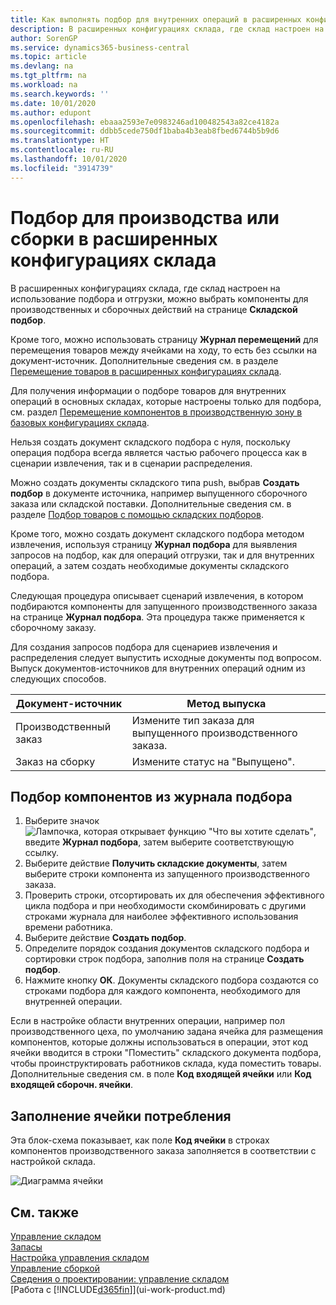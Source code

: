 ```yaml
---
title: Как выполнять подбор для внутренних операций в расширенных конфигурациях склада | Документация Майкрософт
description: В расширенных конфигурациях склада, где склад настроен на использование подбора и отгрузки, можно выбрать компоненты для производственных и сборочных действий на странице **Складской подбор**.
author: SorenGP
ms.service: dynamics365-business-central
ms.topic: article
ms.devlang: na
ms.tgt_pltfrm: na
ms.workload: na
ms.search.keywords: ''
ms.date: 10/01/2020
ms.author: edupont
ms.openlocfilehash: ebaaa2593e7e0983246ad100482543a82ce4182a
ms.sourcegitcommit: ddbb5cede750df1baba4b3eab8fbed6744b5b9d6
ms.translationtype: HT
ms.contentlocale: ru-RU
ms.lasthandoff: 10/01/2020
ms.locfileid: "3914739"
---
```

# <a name="pick-for-production-or-assembly-in-advanced-warehouse-configurations"></a>Подбор для производства или сборки в расширенных конфигурациях склада
В расширенных конфигурациях склада, где склад настроен на использование подбора и отгрузки, можно выбрать компоненты для производственных и сборочных действий на странице **Складской подбор**.  

Кроме того, можно использовать страницу **Журнал перемещений** для перемещения товаров между ячейками на ходу, то есть без ссылки на документ-источник. Дополнительные сведения см. в разделе [Перемещение товаров в расширенных конфигурациях склада](warehouse-how-to-move-items-in-advanced-warehousing.md).  

Для получения информации о подборе товаров для внутренних операций в основных складах, которые настроены только для подбора, см. раздел [Перемещение компонентов в производственную зону в базовых конфигурациях склада](warehouse-how-to-move-components-to-an-operation-area-in-basic-warehousing.md).  

Нельзя создать документ складского подбора с нуля, поскольку операция подбора всегда является частью рабочего процесса как в сценарии извлечения, так и в сценарии распределения.  

Можно создать документы складского типа push, выбрав **Создать подбор** в документе источника, например выпущенного сборочного заказа или складской поставки. Дополнительные сведения см. в разделе [Подбор товаров с помощью складских подборов](warehouse-how-to-pick-items-for-warehouse-shipment.md).  

Кроме того, можно создать документ складского подбора методом извлечения, используя страницу **Журнал подбора** для выявления запросов на подбор, как для операций отгрузки, так и для внутренних операций, а затем создать необходимые документы складского подбора.  

Следующая процедура описывает сценарий извлечения, в котором подбираются компоненты для запущенного производственного заказа на странице **Журнал подбора**. Эта процедура также применяется к сборочному заказу.  

Для создания запросов подбора для сценариев извлечения и распределения следует выпустить исходные документы под вопросом. Выпуск документов-источников для внутренних операций одним из следующих способов.  

|Документ-источник|Метод выпуска|  
|---------------------|--------------------|  
|Производственный заказ|Измените тип заказа для выпущенного производственного заказа.|  
|Заказ на сборку|Измените статус на "Выпущено".|  

## <a name="to-pick-components-using-the-pick-worksheet"></a>Подбор компонентов из журнала подбора  
1.  Выберите значок ![Лампочка, которая открывает функцию "Что вы хотите сделать"](media/ui-search/search_small.png "Что вы хотите сделать"), введите **Журнал подбора**, затем выберите соответствующую ссылку.  
2.  Выберите действие **Получить складские документы**, затем выберите строки компонента из запущенного производственного заказа.  
3.  Проверить строки, отсортировать их для обеспечения эффективного цикла подбора и при необходимости скомбинировать с другими строками журнала для наиболее эффективного использования времени работника.  
4.  Выберите действие **Создать подбор**.  
5.  Определите порядок создания документов складского подбора и сортировки строк подбора, заполнив поля на странице **Создать подбор**.  
6.  Нажмите кнопку **ОК**. Документы складского подбора создаются со строками подбора для каждого компонента, необходимого для внутренней операции.  

Если в настройке области внутренних операции, например пол производственного цеха, по умолчанию задана ячейка для размещения компонентов, которые должны использоваться в операции, этот код ячейки вводится в строки "Поместить" складского документа подбора, чтобы проинструктировать работников склада, куда поместить товары. Дополнительные сведения см. в поле **Код входящей ячейки** или **Код входящей сборочн. ячейки**.

## <a name="filling-the-consumption-bin"></a>Заполнение ячейки потребления
Эта блок-схема показывает, как поле **Код ячейки** в строках компонентов производственного заказа заполняется в соответствии с настройкой склада.

![Диаграмма ячейки](media/binflow.png "BinFlow")  

## <a name="see-also"></a>См. также
[Управление складом](warehouse-manage-warehouse.md)  
[Запасы](inventory-manage-inventory.md)  
[Настройка управления складом](warehouse-setup-warehouse.md)     
[Управление сборкой](assembly-assemble-items.md)    
[Сведения о проектировании: управление складом](design-details-warehouse-management.md)  
[Работа с [!INCLUDE[d365fin](includes/d365fin_md.md)]](ui-work-product.md)
